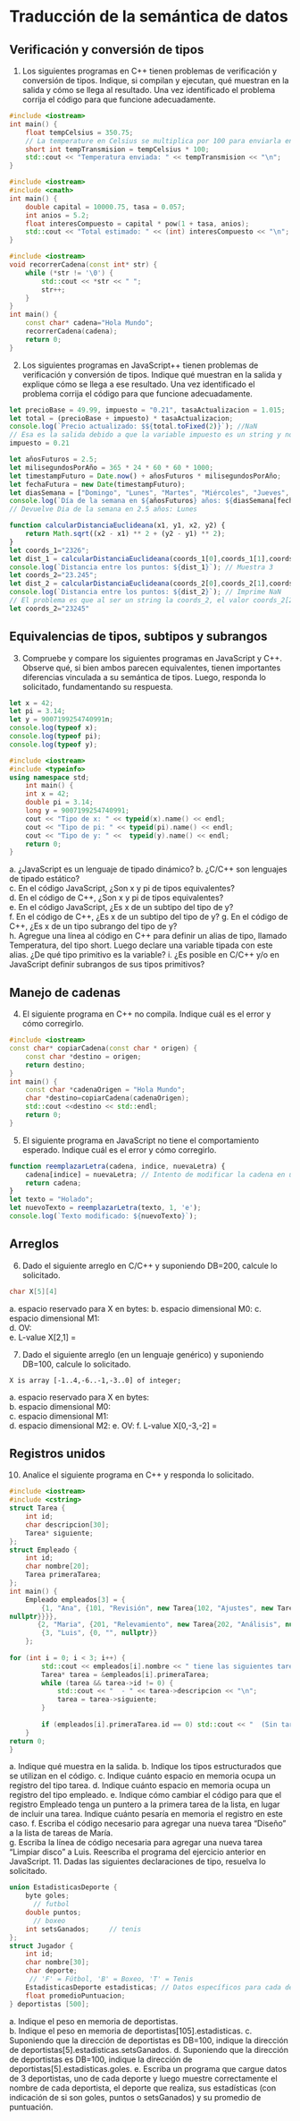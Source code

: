 # Traducción de la semántica de datos
## Verificación y conversión de tipos
1. Los siguientes programas en C++ tienen problemas de verificación y conversión de tipos. Indique, si compilan y ejecutan, qué muestran en la salida y cómo se llega al resultado. Una vez identificado el problema corrija el código para que funcione adecuadamente.
```c++
#include <iostream> 
int main() { 
	float tempCelsius = 350.75;   
	// La temperature en Celsius se multiplica por 100 para enviarla en centésimas 
	short int tempTransmision = tempCelsius * 100;   
	std::cout << "Temperatura enviada: " << tempTransmision << "\n";   
} 
```

```c++
#include <iostream> 
#include <cmath> 
int main() { 
	double capital = 10000.75, tasa = 0.057;   
	int anios = 5.2;   
	float interesCompuesto = capital * pow(1 + tasa, anios);   
	std::cout << "Total estimado: " << (int) interesCompuesto << "\n";   
}
```

```c++
#include <iostream> 
void recorrerCadena(const int* str) { 
	while (*str != '\0') { 
		std::cout << *str << " ";  
		str++; 
	} 
} 
int main() { 
	const char* cadena="Hola Mundo"; 
	recorrerCadena(cadena);  
	return 0; 
}
```
2. Los siguientes programas en JavaScript++ tienen problemas de verificación y conversión de tipos. Indique qué muestran en la salida y explique cómo se llega a ese resultado. Una vez identificado el problema corrija el código para que funcione adecuadamente.
```js
let precioBase = 49.99, impuesto = "0.21", tasaActualizacion = 1.015;   
let total = (precioBase + impuesto) * tasaActualizacion; 
console.log(`Precio actualizado: $${total.toFixed(2)}`); //NaN
// Esa es la salida debido a que la variable impuesto es un string y no un numero.
impuesto = 0.21
```

```js
let añosFuturos = 2.5;
let milisegundosPorAño = 365 * 24 * 60 * 60 * 1000;
let timestampFuturo = Date.now() + añosFuturos * milisegundosPorAño;
let fechaFutura = new Date(timestampFuturo); 
let diasSemana = ["Domingo", "Lunes", "Martes", "Miércoles", "Jueves", "Viernes", "Sábado"];
console.log(`Día de la semana en ${añosFuturos} años: ${diasSemana[fechaFutura.getDay()]}`);
// Devuelve Dia de la semana en 2.5 años: Lunes
```

```js
function calcularDistanciaEuclideana(x1, y1, x2, y2) { 
	return Math.sqrt((x2 - x1) ** 2 + (y2 - y1) ** 2); 
} 
let coords_1="2326"; 
let dist_1 = calcularDistanciaEuclideana(coords_1[0],coords_1[1],coords_1[2],coords_1[3]); 
console.log(`Distancia entre los puntos: ${dist_1}`); // Muestra 3
let coords_2="23.245"; 
let dist_2 = calcularDistanciaEuclideana(coords_2[0],coords_2[1],coords_2[2],coords_2[3]); 
console.log(`Distancia entre los puntos: ${dist_2}`); // Imprime NaN
// El problema es que al ser un string la coords_2, el valor coords_2[2]=.
let coords_2="23245"
```

## Equivalencias de tipos, subtipos y subrangos
3. Compruebe y compare los siguientes programas en JavaScript y C++. Observe qué, si bien ambos parecen equivalentes, tienen importantes diferencias vinculada a su semántica de tipos. Luego, responda lo solicitado, fundamentando su respuesta.
```js
let x = 42;  
let pi = 3.14; 
let y = 9007199254740991n; 
console.log(typeof x); 
console.log(typeof pi); 
console.log(typeof y); 
```

```c++
#include <iostream> 
#include <typeinfo> 
using namespace std; 
	int main() { 
	int x = 42; 
	double pi = 3.14; 
	long y = 9007199254740991; 
	cout << "Tipo de x: " << typeid(x).name() << endl; 
	cout << "Tipo de pi: " << typeid(pi).name() << endl; 
	cout << "Tipo de y: " <<  typeid(y).name() << endl; 
	return 0;
}
```

a. ¿JavaScript es un lenguaje de tipado dinámico? 
b. ¿C/C++ son lenguajes de tipado estático?  
c. En el código JavaScript, ¿Son x y pi de tipos equivalentes?  
d. En el código de C++,  ¿Son x y pi de tipos equivalentes?  
e. En el código JavaScript, ¿Es x de un subtipo del tipo de y?  
f. En el código de C++,  ¿Es x de un subtipo del tipo de y? 
g. En el código de C++,  ¿Es x de un tipo subrango del tipo de y?  
h. Agregue una línea al código en C++ para definir un alias de tipo, llamado Temperatura, del 
tipo short. Luego declare una variable tipada con este alias. ¿De qué tipo primitivo es la variable? 
i. ¿Es posible en C/C++ y/o en JavaScript definir subrangos de sus tipos primitivos?

## Manejo de cadenas
4. El siguiente programa en C++ no compila. Indique cuál es el error y cómo corregirlo.
```c++
#include <iostream> 
const char* copiarCadena(const char * origen) { 
	const char *destino = origen; 
	return destino; 
} 
int main() { 
	const char *cadenaOrigen = "Hola Mundo"; 
	char *destino=copiarCadena(cadenaOrigen); 
	std::cout <<destino << std::endl; 
	return 0; 
}
```

5. El siguiente programa en JavaScript no tiene el comportamiento esperado. Indique cuál es el error y cómo corregirlo.
```js
function reemplazarLetra(cadena, indice, nuevaLetra) { 
	cadena[indice] = nuevaLetra; // Intento de modificar la cadena en una posición específica 
	return cadena; 
} 
let texto = "Holado"; 
let nuevoTexto = reemplazarLetra(texto, 1, 'e'); 
console.log(`Texto modificado: ${nuevoTexto}`); 
```

## Arreglos
6. Dado el siguiente arreglo en C/C++ y suponiendo DB=200, calcule lo solicitado.
```c++
char X[5][4]
```
a. espacio reservado para X en bytes: 
b. espacio dimensional M0: 
c. espacio dimensional M1:  
d. OV:  
e. L-value X\[2,1] =  

7. Dado el siguiente arreglo (en un lenguaje genérico) y suponiendo DB=100, calcule lo solicitado.
```
X is array [-1..4,-6..-1,-3..0] of integer;
```
a. espacio reservado para X en bytes:  
b. espacio dimensional M0:  
c. espacio dimensional M1:  
d. espacio dimensional M2: 
e. OV: 
f. 
L-value X\[0,-3,-2] = 

## Registros unidos
10. Analice el siguiente programa en C++ y responda lo solicitado.
```c++
#include <iostream> 
#include <cstring> 
struct Tarea { 
    int id; 
    char descripcion[30]; 
    Tarea* siguiente; 
}; 
struct Empleado { 
    int id; 
    char nombre[20]; 
    Tarea primeraTarea;   
}; 
int main() { 
    Empleado empleados[3] = { 
        {1, "Ana", {101, "Revisión", new Tarea{102, "Ajustes", new Tarea{103, "Documentación", 
nullptr}}}},                                                                        
       {2, "Maria", {201, "Relevamiento", new Tarea{202, "Análisis", nullptr}}}, 
        {3, "Luis", {0, "", nullptr}}   
    }; 
 
for (int i = 0; i < 3; i++) { 
        std::cout << empleados[i].nombre << " tiene las siguientes tareas:\n"; 
        Tarea* tarea = &empleados[i].primeraTarea; 
        while (tarea && tarea->id != 0) { 
            std::cout << "  - " << tarea->descripcion << "\n"; 
            tarea = tarea->siguiente; 
        } 
 
        if (empleados[i].primeraTarea.id == 0) std::cout << "  (Sin tareas asignadas)\n"; 
    } 
return 0; 
}
```
a. Indique qué muestra en la salida. 
b. Indique los tipos estructurados que se utilizan en el código. 
c. Indique cuánto espacio en memoria ocupa un registro del tipo tarea. 
d. Indique cuánto espacio en memoria ocupa un registro del tipo empleado. 
e. Indique cómo cambiar el código para que el registro Empleado tenga un puntero a la 
primera tarea de la lista, en lugar de incluir una tarea. Indique cuánto pesaría en 
memoria el registro en este caso. 
f. Escriba el código necesario para agregar una nueva tarea “Diseño” a la lista de tareas de 
María.  
g. Escriba la línea de código necesaria para agregar una nueva tarea “Limpiar disco” a Luis. Reescriba el programa del ejercicio anterior en JavaScript.
11. Dadas las siguientes declaraciones de tipo, resuelva lo solicitado.
```c++
union EstadisticasDeporte { 
	byte goles;         
	  // futbol 
	double puntos;     
	  // boxeo 
	int setsGanados;     // tenis 
}; 
struct Jugador { 
	int id; 
	char nombre[30]; 
	char deporte;       
	 // 'F' = Fútbol, 'B' = Boxeo, 'T' = Tenis 
	EstadisticasDeporte estadisticas; // Datos específicos para cada deporte 
	float promedioPuntuacion; 
} deportistas [500];
```
a. Indique el peso en memoria de deportistas.  
b. Indique el peso en memoria de deportistas\[105].estadisticas. 
c. Suponiendo que la dirección de deportistas es DB=100, indique la dirección de 
deportistas\[5].estadisticas.setsGanados. 
d. Suponiendo que la dirección de deportistas es DB=100, indique la dirección de 
deportistas\[5].estadisticas.goles. 
e. Escriba un programa que cargue datos de 3 deportistas, uno de cada deporte y luego muestre correctamente el nombre de cada deportista, el deporte que realiza, sus estadísticas (con indicación de si son goles, puntos o setsGanados) y su promedio de puntuación.  